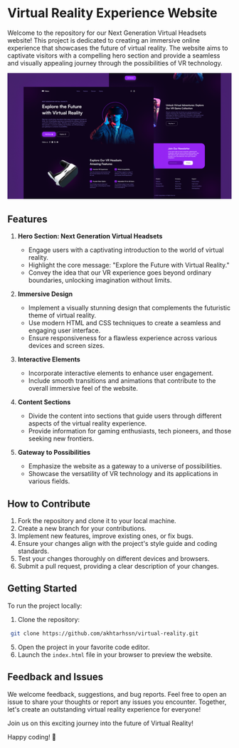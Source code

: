# Virtual Reality Experience Website

Welcome to the repository for our Next Generation Virtual Headsets website! This project is dedicated to creating an immersive online experience that showcases the future of virtual reality. The website aims to captivate visitors with a compelling hero section and provide a seamless and visually appealing journey through the possibilities of VR technology.

![Preview Image](preview.png)

## Features

1. **Hero Section: Next Generation Virtual Headsets**
   - Engage users with a captivating introduction to the world of virtual reality.
   - Highlight the core message: "Explore the Future with Virtual Reality."
   - Convey the idea that our VR experience goes beyond ordinary boundaries, unlocking imagination without limits.

2. **Immersive Design**
   - Implement a visually stunning design that complements the futuristic theme of virtual reality.
   - Use modern HTML and CSS techniques to create a seamless and engaging user interface.
   - Ensure responsiveness for a flawless experience across various devices and screen sizes.

3. **Interactive Elements**
   - Incorporate interactive elements to enhance user engagement.
   - Include smooth transitions and animations that contribute to the overall immersive feel of the website.

4. **Content Sections**
   - Divide the content into sections that guide users through different aspects of the virtual reality experience.
   - Provide information for gaming enthusiasts, tech pioneers, and those seeking new frontiers.

5. **Gateway to Possibilities**
   - Emphasize the website as a gateway to a universe of possibilities.
   - Showcase the versatility of VR technology and its applications in various fields.

## How to Contribute

1. Fork the repository and clone it to your local machine.
2. Create a new branch for your contributions.
3. Implement new features, improve existing ones, or fix bugs.
4. Ensure your changes align with the project's style guide and coding standards.
5. Test your changes thoroughly on different devices and browsers.
6. Submit a pull request, providing a clear description of your changes.

## Getting Started

To run the project locally:

1. Clone the repository: 
```bash 
 git clone https://github.com/akhtarhssn/virtual-reality.git
```
5. Open the project in your favorite code editor.
6. Launch the `index.html` file in your browser to preview the website.

## Feedback and Issues

We welcome feedback, suggestions, and bug reports. Feel free to open an issue to share your thoughts or report any issues you encounter. Together, let's create an outstanding virtual reality experience for everyone!

Join us on this exciting journey into the future of Virtual Reality!

Happy coding! 🚀
